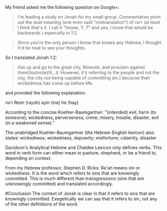 My friend asked me the following question on Google+:
> I'm leading a study on Jonah for my small group. Commentaries point out the dual meaning (one even said "mistranslation") of רעה (at least I think that's it. I call it "house, Y, 7" and yes, I know that would be backwards.) especially in 1:2.

> Since you're the only person I know that knows any Hebrew, I thought it'd be neat to see your thoughts. 

So I translated Jonah 1:2:
> Get up and go to the great city, Nineveh, and proclaim against them\footnote{lit., it. However, it's referring to the people and not the city, the city not being capable of committing sin.} because their wickedness has come up before Me.

and provided the following explanation.

רעה Resh (raysh) ayin (ine) he (hay)

According to the concise Koehler-Baumgartner: "(intended) evil, harm (to someone); wickedness, perverseness; crime; misery, trouble, disaster, evil (in a weakened sense)."

The unabridged Koehler-Baumgartner (the Hebrew-English lexicon) also states: wickedness; wickedness, depravity; misfortune; calamity, disaster

Davidson's Analytical Hebrew and Chaldee Lexicon only defines verbs. This word in verb form can either mean to pasture, shepherd, or be a friend to, depending on context.

From my Hebrew professor, Stephen D. Ricks: Ra'ah means sin or wickedness. It is the word which refers to sins that are knowingly committed. This is much different than transgressions (sins that are unknowingly committed) and translated accordingly.

#Conclusion
The context of Jonah is clear in that it refers to sins that are knowingly committed. Exegetically we can say that it refers to sin, not any of the other definitions of the word.﻿
